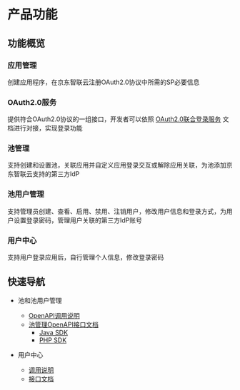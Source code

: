 # 产品功能

## 功能概览

### 应用管理

创建应用程序，在京东智联云注册OAuth2.0协议中所需的SP必要信息

### OAuth2.0服务

提供符合OAuth2.0协议的一组接口，开发者可以依照 [OAuth2.0联合登录服务](../../../../documentation/Management/IAS/Operation-Guide/OAuth2-Service.md) 文档进行对接，实现登录功能

### 池管理

支持创建和设置池，关联应用并自定义应用登录交互或解除应用关联，为池添加京东智联云支持的第三方IdP

### 池用户管理

支持管理员创建、查看、启用、禁用、注销用户，修改用户信息和登录方式，为用户设置登录密码，管理用户关联的第三方IdP账号

### 用户中心

支持用户登录应用后，自行管理个人信息，修改登录密码

## 快速导航

- 池和池用户管理
  - [OpenAPI调用说明]()
  - [池管理OpenAPI接口文档]()
    - [Java SDK]()
    - [PHP SDK]()

- 用户中心
  - [调用说明]()
  - [接口文档]()
